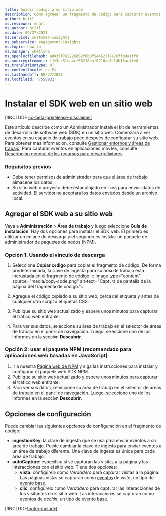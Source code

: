 ```yaml
---
title: Añadir código a su sitio web
description: Cómo agregar un fragmento de código para capturar eventos de Dynamics 365 Customer Insights en su sitio web.
author: britl
ms.reviewer: mhart
ms.author: britl
ms.date: 09/27/2021
ms.service: customer-insights
ms.subservice: engagement-insights
ms.topic: how-to
ms.manager: shellyha
ms.openlocfilehash: ad835f762226d62fdb0f544627f2a76ff09a1ffd
ms.sourcegitcommit: f1e3cc51ea4cf68210eaf0210ad6e14b15ac4fe8
ms.translationtype: HT
ms.contentlocale: es-ES
ms.lasthandoff: 09/27/2021
ms.locfileid: "7558932"
---
```

# <a name="install-the-web-sdk-on-a-website"></a>Instalar el SDK web en un sitio web

[!INCLUDE [cc-beta-prerelease-disclaimer](includes/cc-beta-prerelease-disclaimer.md)]

Este artículo describe cómo un Administrador instala el kit de herramientas de desarrollo de software web (SDK) en un sitio web. Comenzará a ver eventos en su espacio de trabajo poco después de configurar su sitio web. Para obtener más información, consulte [Gestionar entornos y áreas de trabajo](manage-environments-workspaces.md). Para capturar eventos en aplicaciones móviles, consulte [Descripción general de los recursos para desarrolladores](developer-resources.md).


### <a name="prerequisites"></a>Requisitos previos

* Debe tener permisos de administrador para que el área de trabajo almacene los datos.
* Su sitio web o proyecto debe estar alojado en línea para enviar datos de actividad. El servidor no aceptará los datos enviados desde un archivo local.


## <a name="add-web-sdk-to-your-website"></a>Agregar el SDK web a su sitio web

Vaya a **Administración** > **Área de trabajo** y luego seleccione **Guía de instalación**. Hay dos opciones para instalar el SDK web. El primero es utilizar un enlace de descarga y el segundo es instalar un paquete de administrador de paquetes de nodos (NPM).

### <a name="option-1-using-the-download-link"></a>Opción 1. Usando el vínculo de descarga

1. Seleccione **Copiar codigo** para copiar el fragmento de código. De forma predeterminada, la clave de ingesta para su área de trabajo está incrustada en el fragmento de código.
  :::image type="content" source="media/copy-code.png" alt-text="Captura de pantalla de la página del fragmento de código.":::

1. Agregue el código copiado a su sitio web, cerca del <head> etiqueta y antes de cualquier otro script o etiquetas CSS.
1. Publique su sitio web actualizado y espere unos minutos para capturar el tráfico web entrante.
1. Para ver sus datos, seleccione su área de trabajo en el selector de áreas de trabajo en el panel de navegación. Luego, seleccione uno de los informes en la sección **Descubrir**.

### <a name="option-2-using-the-npm-package-recommended-for-javascript-based-web-apps"></a>Opción 2: usar el paquete NPM (recomendado para aplicaciones web basadas en JavaScript)

1. Ir a nuestra [Página web de NPM](https://www.npmjs.com/package/engagementinsights-web) y siga las instrucciones para instalar y configurar el paquete web SDK NPM.
1. Publique su sitio web actualizado y espere unos minutos para capturar el tráfico web entrante.
1. Para ver sus datos, seleccione su área de trabajo en el selector de áreas de trabajo en el panel de navegación. Luego, seleccione uno de los informes en la sección **Descubrir**.

## <a name="configuration-options"></a>Opciones de configuración

Puede cambiar las siguientes opciones de configuración en el fragmento de código:

- **ingestionKey**: la clave de ingesta que se usa para enviar eventos a su área de trabajo. Puede cambiar la clave de ingesta para enviar eventos a un área de trabajo diferente. Una clave de ingesta es única para cada área de trabajo.
- **autoCapture**: especifica si se capturan las visitas a la página y las interacciones con el sitio web. Tiene dos opciones:
    - **vista**: configúrelo como *Verdadero* para capturar visitas a la página. Las páginas vistas se capturan como [eventos](glossary.md#event) de *vista*, un tipo de [evento base](glossary.md#base-event).
    - **clic**: configúrelo como *Verdadero* para capturar las interacciones de los visitantes en el sitio web. Las interacciones se capturan como [eventos](glossary.md#event) de *acción*, un tipo de [evento base](glossary.md#base-event).

[!INCLUDE[footer-include](../includes/footer-banner.md)]
